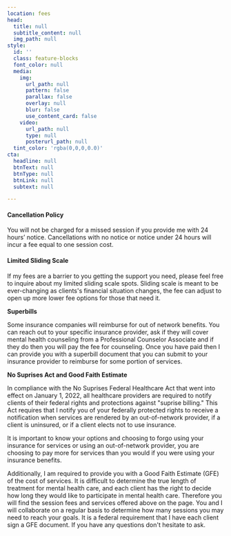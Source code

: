 ```yaml
---
location: fees
head:
  title: null
  subtitle_content: null
  img_path: null
style:
  id: ''
  class: feature-blocks
  font_color: null
  media:
    img:
      url_path: null
      pattern: false
      parallax: false
      overlay: null
      blur: false
      use_content_card: false
    video:
      url_path: null
      type: null
      posterurl_path: null
  tint_color: 'rgba(0,0,0,0.0)'
cta:
  headline: null
  btnText: null
  btnType: null
  btnLink: null
  subtext: null

---
```

<div class="d-flex align-items-center justify-content-around row">
<div class="col-sm-10 col-md-8 col-lg-6">
<h4>Cancellation Policy</h4>
<p>You will not be charged for a missed session if you provide me with 24 hours&rsquo; notice. Cancellations with no notice or notice under 24 hours will incur a fee equal to one session cost.</p>
<h4>Limited Sliding Scale</h4>
<p>If my fees are a barrier to you getting the support you need, please feel free to inquire about my limited sliding scale spots. Sliding scale is meant to be ever-changing as clients's financial situation changes, the fee can adjust to open up more lower fee options for those that need it.&nbsp;</p>
<p><strong>Superbills</strong></p>
<p>Some insurance companies will reimburse for out of network benefits. You can reach out to your specific insurance provider, ask if they will cover mental health counseling from a Professional Counselor Associate and if they do then you will pay the fee for counseling. Once you have paid then I can provide you with a superbill document that you can submit to your insurance provider to reimburse for some portion of services.</p>
<p><strong>No Suprises Act and Good Faith Estimate</strong></p>
<p>In compliance with the No Suprises Federal Healthcare Act that went into effect on January 1, 2022, all healthcare providers are required to notify clients of their federal rights and protections against "suprise billing." This Act requires that I notify you of your federally protected rights to receive a notification when services are rendered by an out-of-network provider, if a client is uninsured, or if a client elects not to use insurance.&nbsp;&nbsp;</p>
<p>It is important to know your options and choosing to forgo using your insurance for services or using an out-of-network provider, you are choosing to pay more for services than you would if you were using your insurance benefits.&nbsp;</p>
<p>Additionally, I am required to provide you with a Good Faith Estimate (GFE) of the cost of services. It is difficult to determine the true length of treatment for mental health care, and each client has the right to decide how long they would like to participate in mental health care. Therefore you will find the session fees and services offered above on the page. You and I will collaborate on a regular basis to determine how many sessions you may need to reach your goals. It is a federal requirement that I have each client sign a GFE document. If you have any questions don't hesitate to ask.&nbsp;</p>
</div>
</div>
